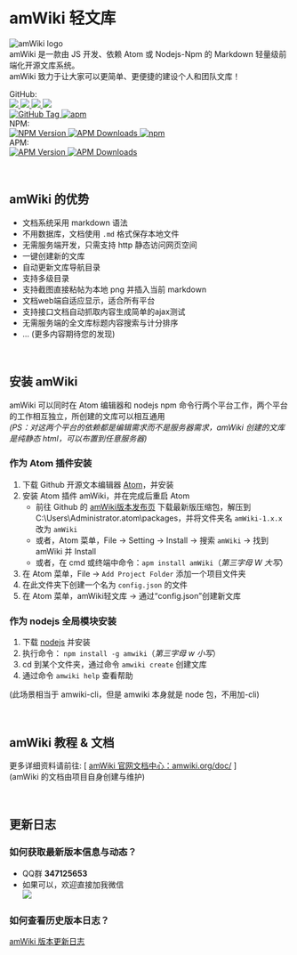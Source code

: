 # amWiki 轻文库

![amWiki logo](https://amwiki.xf09.net/docs/assets/logo.png)  
amWiki 是一款由 JS 开发、依赖 Atom 或 Nodejs-Npm 的 Markdown 轻量级前端化开源文库系统。  
amWiki 致力于让大家可以更简单、更便捷的建设个人和团队文库！  

GitHub:  
[![](https://img.shields.io/github/stars/TevinLi/amWiki.svg) ![](https://img.shields.io/github/forks/TevinLi/amWiki.svg) ![](https://img.shields.io/github/issues-raw/TevinLi/amWiki.svg) ![](https://img.shields.io/github/issues-closed-raw/TevinLi/amWiki.svg) <br> ![GitHub Tag](https://img.shields.io/github/tag/TevinLi/amWiki.svg) ![apm](https://img.shields.io/github/license/TevinLi/amWiki.svg)](https://github.com/TevinLi/amWiki)  
NPM:  
[![NPM Version](https://img.shields.io/npm/v/amwiki.svg) ![APM Downloads](https://img.shields.io/npm/dt/amwiki.svg) ![npm](https://img.shields.io/npm/dm/amwiki.svg)](https://www.npmjs.com/package/amwiki)  
APM:  
[![APM Version](https://img.shields.io/apm/v/amWiki.svg) ![APM Downloads](https://img.shields.io/apm/dm/amWiki.svg)](https://atom.io/packages/amWiki)  

<br>

## amWiki 的优势
- 文档系统采用 markdown 语法
- 不用数据库，文档使用 `.md` 格式保存本地文件
- 无需服务端开发，只需支持 http 静态访问网页空间
- 一键创建新的文库
- 自动更新文库导航目录
- 支持多级目录
- 支持截图直接粘帖为本地 png 并插入当前 markdown
- 文档web端自适应显示，适合所有平台
- 支持接口文档自动抓取内容生成简单的ajax测试
- 无需服务端的全文库标题内容搜索与计分排序
- ... (更多内容期待您的发现)

<br>

## 安装 amWiki
amWiki 可以同时在 Atom 编辑器和 nodejs npm 命令行两个平台工作，两个平台的工作相互独立，所创建的文库可以相互通用  
_(PS：对这两个平台的依赖都是编辑需求而不是服务器需求，amWiki 创建的文库是纯静态 html，可以布置到任意服务器)_

### 作为 Atom 插件安装
1. 下载 Github 开源文本编辑器 [Atom](https://atom.io/ "Atom官网")，并安装  
2. 安装 Atom 插件 amWiki，并在完成后重启 Atom
    - 前往 Github 的 [amWiki版本发布页](https://github.com/TevinLi/amWiki/releases) 下载最新版压缩包，解压到 C:\Users\Administrator\.atom\packages，并将文件夹名 `amWiki-1.x.x` 改为 `amWiki`
    - 或者，Atom 菜单，File -> Setting -> Install -> 搜索 `amWiki` -> 找到 amWiki 并  Install
    - 或者，在 cmd 或终端中命令：`apm install amWiki`（_第三字母 W 大写_）
3. 在 Atom 菜单，File -> `Add Project Folder` 添加一个项目文件夹
4. 在此文件夹下创建一个名为 `config.json` 的文件
5. 在 Atom 菜单，amWiki轻文库 -> 通过“config.json”创建新文库

### 作为 nodejs 全局模块安装  
1. 下载 [nodejs](https://nodejs.org/) 并安装
2. 执行命令： `npm install -g amwiki`（_第三字母 w 小写_）
3. cd 到某个文件夹，通过命令 `amwiki create` 创建文库
4. 通过命令 `amwiki help` 查看帮助

(此场景相当于 amwiki-cli，但是 amwiki 本身就是 node 包，不用加-cli)  

<br>

## amWiki 教程 & 文档
更多详细资料请前往: [ [amWiki 官网文档中心：amwiki.org/doc/](https://amwiki.org/doc/) ]  
(amWiki 的文档由项目自身创建与维护)  

<br>

## 更新日志
### 如何获取最新版本信息与动态？
- QQ群 **347125653**
- 如果可以，欢迎直接加我微信  
  ![](http://img.amwiki.org/global/wx.qrcode.150.png)

### 如何查看历史版本日志？
[amWiki 版本更新日志](https://github.com/TevinLi/amWiki/blob/master/CHANGELOG.md "amWiki版本更新日志")
